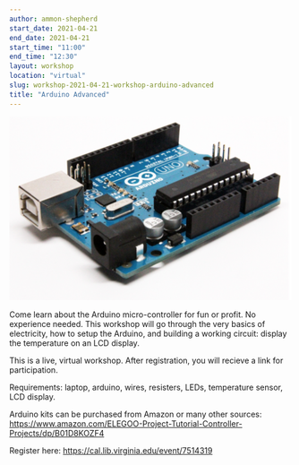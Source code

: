 ```yaml
---
author: ammon-shepherd
start_date: 2021-04-21
end_date: 2021-04-21
start_time: "11:00"
end_time: "12:30"
layout: workshop
location: "virtual"
slug: workshop-2021-04-21-workshop-arduino-advanced
title: "Arduino Advanced"
---
```


![Arduino Advanced](/assets/post-media/workshops/arduino.png)

Come learn about the Arduino micro-controller for fun or profit. No experience needed. This workshop will go through the very basics of electricity, how to setup the Arduino, and building a working circuit: display the temperature on an LCD display.

This is a live, virtual workshop. After registration, you will recieve a link for participation. 

Requirements: laptop, arduino, wires, resisters, LEDs, temperature sensor, LCD display.


Arduino kits can be purchased from Amazon or many other sources: https://www.amazon.com/ELEGOO-Project-Tutorial-Controller-Projects/dp/B01D8KOZF4


Register here: [https://cal.lib.virginia.edu/event/7514319 ](https://cal.lib.virginia.edu/event/7514319)
